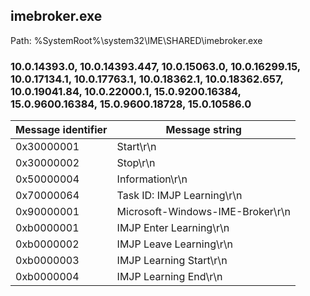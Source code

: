 ## imebroker.exe

Path: %SystemRoot%\system32\IME\SHARED\imebroker.exe

### 10.0.14393.0, 10.0.14393.447, 10.0.15063.0, 10.0.16299.15, 10.0.17134.1, 10.0.17763.1, 10.0.18362.1, 10.0.18362.657, 10.0.19041.84, 10.0.22000.1, 15.0.9200.16384, 15.0.9600.16384, 15.0.9600.18728, 15.0.10586.0

Message identifier | Message string
--- | ---
0x30000001 | Start\r\n
0x30000002 | Stop\r\n
0x50000004 | Information\r\n
0x70000064 | Task ID: IMJP Learning\r\n
0x90000001 | Microsoft-Windows-IME-Broker\r\n
0xb0000001 | IMJP Enter Learning\r\n
0xb0000002 | IMJP Leave Learning\r\n
0xb0000003 | IMJP Learning Start\r\n
0xb0000004 | IMJP Learning End\r\n
